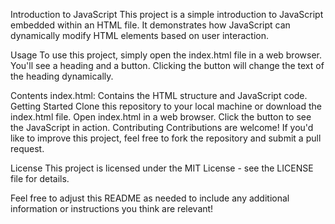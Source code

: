 Introduction to JavaScript
This project is a simple introduction to JavaScript embedded within an HTML file. It demonstrates how JavaScript can dynamically modify HTML elements based on user interaction.

Usage
To use this project, simply open the index.html file in a web browser. You'll see a heading and a button. Clicking the button will change the text of the heading dynamically.

Contents
index.html: Contains the HTML structure and JavaScript code.
Getting Started
Clone this repository to your local machine or download the index.html file.
Open index.html in a web browser.
Click the button to see the JavaScript in action.
Contributing
Contributions are welcome! If you'd like to improve this project, feel free to fork the repository and submit a pull request.

License
This project is licensed under the MIT License - see the LICENSE file for details.

Feel free to adjust this README as needed to include any additional information or instructions you think are relevant!





